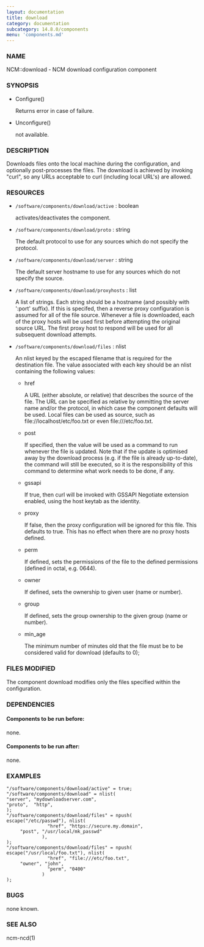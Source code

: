 ```yaml
---
layout: documentation
title: download
category: documentation
subcategory: 14.8.0/components
menu: 'components.md'
---
```

### NAME

NCM::download - NCM download configuration component

### SYNOPSIS

- Configure()

    Returns
    error in case of failure.

- Unconfigure()

    not available.

### DESCRIPTION

Downloads files onto the local machine during the configuration, and
optionally post-processes the files. The download is achieved by
invoking "curl", so any URLs acceptable to curl (including local
URL's) are allowed.

### RESOURCES

- `/software/components/download/active` : boolean

    activates/deactivates the component.

- `/software/components/download/proto` : string

    The default protocol to use for any sources which do not
    specify the protocol.

- `/software/components/download/server` : string

    The default server hostname to use for any sources which
    do not specify the source.

- `/software/components/download/proxyhosts` : list

    A list of strings. Each string should be a hostname (and possibly with ':port'
    suffix). If this is specifed, then a reverse proxy configuration is assumed
    for all of the file source. Whenever a file is downloaded, each of the
    proxy hosts will be used first before attempting the original source URL. The
    first proxy host to respond will be used for all subsequent download attempts.

- `/software/components/download/files` : nlist

    An nlist keyed by the escaped filename that is required for the
    destination file. The value associated with each key should be an
    nlist containing the following values:

    - href

        A URL (either absolute, or relative) that describes the source of the
        file. The URL can be specified as relative by ommitting the server
        name and/or the protocol, in which case the component defaults will be
        used. Local files can be used as source, such as
        file://localhost/etc/foo.txt or even file:///etc/foo.txt.

    - post

        If specified, then the value will be used as a command to run
        whenever the file is updated. Note that if the update is
        optimised away by the download process (e.g. if the file is
        already up-to-date), the command will still be executed, so it
        is the responsibility of this command to determine what work
        needs to be done, if any.

    - gssapi

        If true, then curl will be invoked with GSSAPI Negotiate
        extension enabled, using the host keytab as the identity.

    - proxy

        If false, then the proxy configuration will be ignored for
        this file. This defaults to true. This has no effect when
        there are no proxy hosts defined.

    - perm

        If defined, sets the permissions of the file to the defined
        permissions (defined in octal, e.g. 0644).

    - owner

        If defined, sets the ownership to given user (name or number).

    - group

        If defined, sets the group ownership to the given group (name or number).

    - min\_age

        The minimum number of minutes old that the file must be to be considered valid for download (defaults to 0);

### FILES MODIFIED

The component download modifies only the files specified within
the configuration.

### DEPENDENCIES

#### Components to be run before:

none.

#### Components to be run after:

none.

### EXAMPLES

    "/software/components/download/active" = true;
    "/software/components/download" = nlist(
	"server", "mydownloadserver.com",
	"proto",  "http",
    );
    "/software/components/download/files" = npush(
	escape("/etc/passwd"), nlist(
                   "href", "https://secure.my.domain",
		 "post", "/usr/local/mk_passwd"
                 ),
    );
    "/software/components/download/files" = npush(
	escape("/usr/local/foo.txt"), nlist(
                   "href", "file:///etc/foo.txt",
		 "owner", "john",
                   "perm", "0400"
                 )
    );

### BUGS

none known.

### SEE ALSO

ncm-ncd(1)
